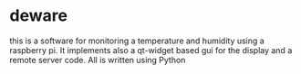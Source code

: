 # deware
this is a software for monitoring a temperature and humidity using a raspberry pi. It implements also a qt-widget based gui for the display and a remote server code. All is written using Python 
